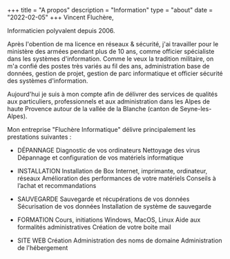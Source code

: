 +++
title = "A propos"
description = "Information"
type = "about"
date = "2022-02-05"
+++
Vincent Fluchère,

Informaticien polyvalent depuis 2006.

Après l'obention de ma licence en réseaux & sécurité, j'ai travailler pour le ministère des armées pendant plus de 10 ans, comme officier spécialiste dans les systèmes d'information. 
Comme le veux la tradition militaire, on m'a confié des postes très variés au fil des ans, administration base de données, gestion de projet, gestion de parc informatique et officier sécurité des systèmes d'information. 

Aujourd'hui je suis à mon compte afin de délivrer des services de qualités aux particuliers, professionnels et aux administration dans les Alpes de haute Provence autour de la vallée de la Blanche (canton de Seyne-les-Alpes).

Mon entreprise "Fluchère Informatique" délivre principalement les prestations suivantes :

* DÉPANNAGE
    Diagnostic de vos ordinateurs
    Nettoyage des virus
    Dépannage et configuration de vos matériels informatique

* INSTALLATION
    Installation de Box Internet, imprimante, ordinateur, réseaux
    Amélioration des performances de votre matériels
    Conseils à l’achat et recommandations

* SAUVEGARDE
    Sauvegarde et récupérations de vos données
    Sécurisation de vos données
    Installation de système de sauvegarde

* FORMATION
    Cours, initiations
    Windows, MacOS, Linux
    Aide aux formalités administratives
    Création de votre boite mail

* SITE WEB
    Création 
    Administration des noms de domaine
    Administration de l'hébergement


